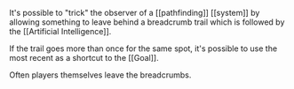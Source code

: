 It's possible to "trick" the observer of a [[pathfinding]] [[system]] by allowing something to leave behind a breadcrumb trail which is followed by the [[Artificial Intelligence]].

If the trail goes more than once for the same spot, it's possible to use the most recent as a shortcut to the [[Goal]].

Often players themselves leave the breadcrumbs.